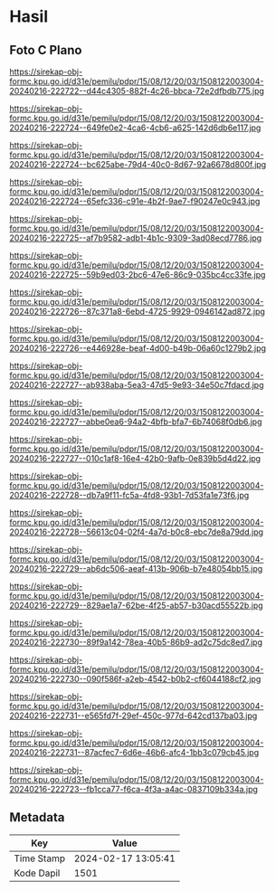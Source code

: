 # Hasil

## Foto C Plano

https://sirekap-obj-formc.kpu.go.id/d31e/pemilu/pdpr/15/08/12/20/03/1508122003004-20240216-222722--d44c4305-882f-4c26-bbca-72e2dfbdb775.jpg

https://sirekap-obj-formc.kpu.go.id/d31e/pemilu/pdpr/15/08/12/20/03/1508122003004-20240216-222724--649fe0e2-4ca6-4cb6-a625-142d6db6e117.jpg

https://sirekap-obj-formc.kpu.go.id/d31e/pemilu/pdpr/15/08/12/20/03/1508122003004-20240216-222724--bc625abe-79d4-40c0-8d67-92a6678d800f.jpg

https://sirekap-obj-formc.kpu.go.id/d31e/pemilu/pdpr/15/08/12/20/03/1508122003004-20240216-222724--65efc336-c91e-4b2f-9ae7-f90247e0c943.jpg

https://sirekap-obj-formc.kpu.go.id/d31e/pemilu/pdpr/15/08/12/20/03/1508122003004-20240216-222725--af7b9582-adb1-4b1c-9309-3ad08ecd7786.jpg

https://sirekap-obj-formc.kpu.go.id/d31e/pemilu/pdpr/15/08/12/20/03/1508122003004-20240216-222725--59b9ed03-2bc6-47e6-86c9-035bc4cc33fe.jpg

https://sirekap-obj-formc.kpu.go.id/d31e/pemilu/pdpr/15/08/12/20/03/1508122003004-20240216-222726--87c371a8-6ebd-4725-9929-0946142ad872.jpg

https://sirekap-obj-formc.kpu.go.id/d31e/pemilu/pdpr/15/08/12/20/03/1508122003004-20240216-222726--e446928e-beaf-4d00-b49b-06a60c1279b2.jpg

https://sirekap-obj-formc.kpu.go.id/d31e/pemilu/pdpr/15/08/12/20/03/1508122003004-20240216-222727--ab938aba-5ea3-47d5-9e93-34e50c7fdacd.jpg

https://sirekap-obj-formc.kpu.go.id/d31e/pemilu/pdpr/15/08/12/20/03/1508122003004-20240216-222727--abbe0ea6-94a2-4bfb-bfa7-6b74068f0db6.jpg

https://sirekap-obj-formc.kpu.go.id/d31e/pemilu/pdpr/15/08/12/20/03/1508122003004-20240216-222727--010c1af8-16e4-42b0-9afb-0e839b5d4d22.jpg

https://sirekap-obj-formc.kpu.go.id/d31e/pemilu/pdpr/15/08/12/20/03/1508122003004-20240216-222728--db7a9f11-fc5a-4fd8-93b1-7d53fa1e73f6.jpg

https://sirekap-obj-formc.kpu.go.id/d31e/pemilu/pdpr/15/08/12/20/03/1508122003004-20240216-222728--56613c04-02f4-4a7d-b0c8-ebc7de8a79dd.jpg

https://sirekap-obj-formc.kpu.go.id/d31e/pemilu/pdpr/15/08/12/20/03/1508122003004-20240216-222729--ab6dc506-aeaf-413b-906b-b7e48054bb15.jpg

https://sirekap-obj-formc.kpu.go.id/d31e/pemilu/pdpr/15/08/12/20/03/1508122003004-20240216-222729--829ae1a7-62be-4f25-ab57-b30acd55522b.jpg

https://sirekap-obj-formc.kpu.go.id/d31e/pemilu/pdpr/15/08/12/20/03/1508122003004-20240216-222730--89f9a142-78ea-40b5-86b9-ad2c75dc8ed7.jpg

https://sirekap-obj-formc.kpu.go.id/d31e/pemilu/pdpr/15/08/12/20/03/1508122003004-20240216-222730--090f586f-a2eb-4542-b0b2-cf6044188cf2.jpg

https://sirekap-obj-formc.kpu.go.id/d31e/pemilu/pdpr/15/08/12/20/03/1508122003004-20240216-222731--e565fd7f-29ef-450c-977d-642cd137ba03.jpg

https://sirekap-obj-formc.kpu.go.id/d31e/pemilu/pdpr/15/08/12/20/03/1508122003004-20240216-222731--87acfec7-6d6e-46b6-afc4-1bb3c079cb45.jpg

https://sirekap-obj-formc.kpu.go.id/d31e/pemilu/pdpr/15/08/12/20/03/1508122003004-20240216-222723--fb1cca77-f6ca-4f3a-a4ac-0837109b334a.jpg


## Metadata

| Key        | Value               |
| ---------- | ------------------- |
| Time Stamp | 2024-02-17 13:05:41 |
| Kode Dapil | 1501                |



